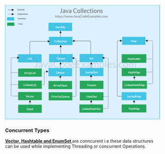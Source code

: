 <img src="Images/collections.png" />

<h3> Concurrent Types </h3>

<b><u> Vector, Hashtable and EnumSet </u></b> are conncurent i.e these data structures can be used while implementing Threading or concurrent Operations.

